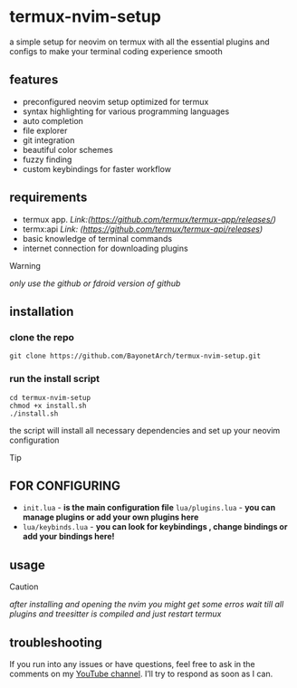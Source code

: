 # termux-nvim-setup

a simple setup for neovim on termux with all the essential plugins and configs to make your terminal coding experience smooth

## features

- preconfigured neovim setup optimized for termux
- syntax highlighting for various programming languages
- auto completion
- file explorer
- git integration
- beautiful color schemes
- fuzzy finding
- custom keybindings for faster workflow

## requirements
- termux app.
*Link:(https://github.com/termux/termux-app/releases/)*  
- termx:api 
*Link: (https://github.com/termux/termux-api/releases)*
- basic knowledge of terminal commands
- internet connection for downloading plugins


> [!WARNING]
> *only use the github or fdroid version of github*

## installation

### clone the repo

```
git clone https://github.com/BayonetArch/termux-nvim-setup.git
```

### run the install script

```
cd termux-nvim-setup
chmod +x install.sh
./install.sh
```

the script will install all necessary dependencies and set up your neovim configuration


> [!TIP]
> ## FOR CONFIGURING 
> - `init.lua` - **is the  main configuration file**
>  `lua/plugins.lua` -  **you can manage plugins or add your own  plugins here**
> - `lua/keybinds.lua` - **you can look for keybindings , change bindings or add your bindings here!**

## usage

> [!CAUTION]
> *after installing and opening the nvim you might get some erros wait till all plugins and treesitter is compiled and just restart termux*


## troubleshooting

If you run into any issues or have questions, feel free to ask in the comments on my [YouTube channel](https://www.youtube.com/@Bayonet7). I’ll try to respond as soon as I can.



